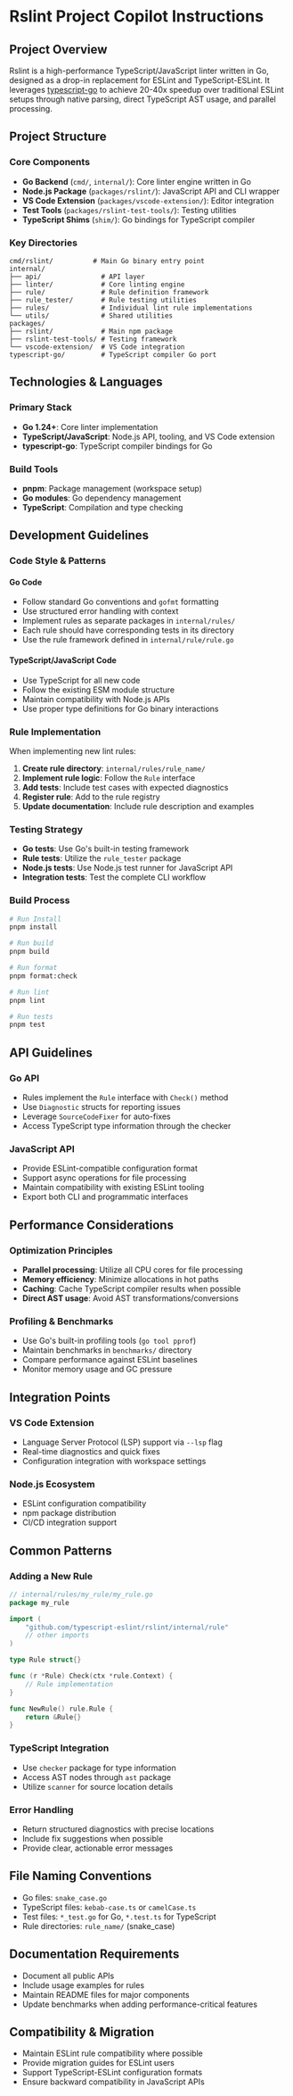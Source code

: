 # Rslint Project Copilot Instructions

## Project Overview

Rslint is a high-performance TypeScript/JavaScript linter written in Go, designed as a drop-in replacement for ESLint and TypeScript-ESLint. It leverages [typescript-go](https://github.com/microsoft/typescript-go) to achieve 20-40x speedup over traditional ESLint setups through native parsing, direct TypeScript AST usage, and parallel processing.

## Project Structure

### Core Components
- **Go Backend** (`cmd/`, `internal/`): Core linter engine written in Go
- **Node.js Package** (`packages/rslint/`): JavaScript API and CLI wrapper
- **VS Code Extension** (`packages/vscode-extension/`): Editor integration
- **Test Tools** (`packages/rslint-test-tools/`): Testing utilities
- **TypeScript Shims** (`shim/`): Go bindings for TypeScript compiler

### Key Directories
```
cmd/rslint/          # Main Go binary entry point
internal/
├── api/               # API layer
├── linter/            # Core linting engine
├── rule/              # Rule definition framework
├── rule_tester/       # Rule testing utilities
├── rules/             # Individual lint rule implementations
└── utils/             # Shared utilities
packages/
├── rslint/            # Main npm package
├── rslint-test-tools/ # Testing framework
└── vscode-extension/  # VS Code integration
typescript-go/         # TypeScript compiler Go port
```

## Technologies & Languages

### Primary Stack
- **Go 1.24+**: Core linter implementation
- **TypeScript/JavaScript**: Node.js API, tooling, and VS Code extension
- **typescript-go**: TypeScript compiler bindings for Go

### Build Tools
- **pnpm**: Package management (workspace setup)
- **Go modules**: Go dependency management
- **TypeScript**: Compilation and type checking

## Development Guidelines

### Code Style & Patterns

#### Go Code
- Follow standard Go conventions and `gofmt` formatting
- Use structured error handling with context
- Implement rules as separate packages in `internal/rules/`
- Each rule should have corresponding tests in its directory
- Use the rule framework defined in `internal/rule/rule.go`

#### TypeScript/JavaScript Code
- Use TypeScript for all new code
- Follow the existing ESM module structure
- Maintain compatibility with Node.js APIs
- Use proper type definitions for Go binary interactions

### Rule Implementation
When implementing new lint rules:

1. **Create rule directory**: `internal/rules/rule_name/`
2. **Implement rule logic**: Follow the `Rule` interface
3. **Add tests**: Include test cases with expected diagnostics
4. **Register rule**: Add to the rule registry
5. **Update documentation**: Include rule description and examples

### Testing Strategy
- **Go tests**: Use Go's built-in testing framework
- **Rule tests**: Utilize the `rule_tester` package
- **Node.js tests**: Use Node.js test runner for JavaScript API
- **Integration tests**: Test the complete CLI workflow

### Build Process
```bash
# Run Install
pnpm install

# Run build
pnpm build

# Run format  
pnpm format:check

# Run lint  
pnpm lint

# Run tests
pnpm test

```

## API Guidelines

### Go API
- Rules implement the `Rule` interface with `Check()` method
- Use `Diagnostic` structs for reporting issues
- Leverage `SourceCodeFixer` for auto-fixes
- Access TypeScript type information through the checker

### JavaScript API
- Provide ESLint-compatible configuration format
- Support async operations for file processing
- Maintain compatibility with existing ESLint tooling
- Export both CLI and programmatic interfaces

## Performance Considerations

### Optimization Principles
- **Parallel processing**: Utilize all CPU cores for file processing
- **Memory efficiency**: Minimize allocations in hot paths
- **Caching**: Cache TypeScript compiler results when possible
- **Direct AST usage**: Avoid AST transformations/conversions

### Profiling & Benchmarks
- Use Go's built-in profiling tools (`go tool pprof`)
- Maintain benchmarks in `benchmarks/` directory
- Compare performance against ESLint baselines
- Monitor memory usage and GC pressure

## Integration Points

### VS Code Extension
- Language Server Protocol (LSP) support via `--lsp` flag
- Real-time diagnostics and quick fixes
- Configuration integration with workspace settings

### Node.js Ecosystem
- ESLint configuration compatibility
- npm package distribution
- CI/CD integration support

## Common Patterns

### Adding a New Rule
```go
// internal/rules/my_rule/my_rule.go
package my_rule

import (
    "github.com/typescript-eslint/rslint/internal/rule"
    // other imports
)

type Rule struct{}

func (r *Rule) Check(ctx *rule.Context) {
    // Rule implementation
}

func NewRule() rule.Rule {
    return &Rule{}
}
```

### TypeScript Integration
- Use `checker` package for type information
- Access AST nodes through `ast` package
- Utilize `scanner` for source location details

### Error Handling
- Return structured diagnostics with precise locations
- Include fix suggestions when possible
- Provide clear, actionable error messages

## File Naming Conventions
- Go files: `snake_case.go`
- TypeScript files: `kebab-case.ts` or `camelCase.ts`
- Test files: `*_test.go` for Go, `*.test.ts` for TypeScript
- Rule directories: `rule_name/` (snake_case)

## Documentation Requirements
- Document all public APIs
- Include usage examples for rules
- Maintain README files for major components
- Update benchmarks when adding performance-critical features

## Compatibility & Migration
- Maintain ESLint rule compatibility where possible
- Provide migration guides for ESLint users
- Support TypeScript-ESLint configuration formats
- Ensure backward compatibility in JavaScript APIs